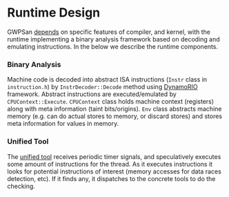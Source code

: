 # Runtime Design

GWPSan [depends](dependencies.md) on specific features of compiler, and kernel,
with the runtime implementing a binary analysis framework based on decoding and
emulating instructions. In the below we describe the runtime components.

### Binary Analysis

Machine code is decoded into abstract ISA instructions (`Instr` class in
`instruction.h`) by `InstrDecoder::Decode` method using
[DynamoRIO](https://dynamorio.org/) framework. Abstract instructions are
executed/emulated by `CPUContext::Execute`. `CPUContext` class holds machine
context (registers) along with meta information (taint bits/origins). `Env`
class abstracts machine memory (e.g. can do actual stores to memory, or discard
stores) and stores meta information for values in memory.

### Unified Tool

The [unified
tool](https://github.com/google/gwpsan/blob/main/gwpsan/unified/unified.cpp) receives
periodic timer signals, and speculatively executes some amount of instructions
for the thread. As it executes instructions it looks for potential instructions
of interest (memory accesses for data races detection, etc). If it finds any,
it dispatches to the concrete tools to do the checking.
